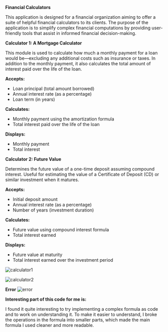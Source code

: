 <b>Financial Calculators</b>
<p>This application is designed for a financial organization aiming to offer a suite of helpful financial calculators to its clients. The purpose of the application is to simplify complex financial computations by providing user-friendly tools that assist in informed financial decision-making.</p>

<b>Calculator 1: A Mortgage Calculator </b> 
<p>This module is used to calculate how much a monthly payment for a loan would be—excluding any additional costs such as insurance or taxes. In addition to the monthly payment, it also calculates the total amount of interest paid over the life of the loan.</p>

<b>Accepts:</b>
  - Loan principal (total amount borrowed)
  - Annual interest rate (as a percentage)
  - Loan term (in years) <br>
  
<b>Calculates:</b>
  - Monthly payment using the amortization formula
  - Total interest paid over the life of the loan <br>
  
<b>Displays:</b>
  - Monthly payment
  - Total interest

<b>Calculator 2: Future Value </b>
<p>Determines the future value of a one-time deposit assuming compound interest. Useful for estimating the value of a Certificate of Deposit (CD) or similar investment when it matures.</p>

<b>Accepts:</b>
  - Initial deposit amount
  - Annual interest rate (as a percentage)
  - Number of years (investment duration)<br>
  
<b>Calculates:</b>
  - Future value using compound interest formula
  - Total interest earned<br>
  
<b>Displays:</b>
  - Future value at maturity
  - Total interest earned over the investment period


![calculator1](https://github.com/user-attachments/assets/e74868ad-a0c3-4d83-ae6b-94efc00a5c9a)

![calculator2](https://github.com/user-attachments/assets/1d34434a-8a74-4a97-a2b9-bfb8f1c563df)

<b>Error</b>
![error](https://github.com/user-attachments/assets/7be24c8a-7cfe-4b07-b285-601dfe4d5b8c)


<b>Interesting part of this code for me is: </b>

<p>I found it quite interesting to try implementing a complex formula as code and to work on understanding it. To make it easier to understand, I broke the operations in the formula into smaller parts, which made the main formula I used cleaner and more readable.</p>



